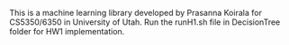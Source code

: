 This is a machine learning library developed by Prasanna Koirala for CS5350/6350 in University of Utah.
Run the runH1.sh file in DecisionTree folder for HW1 implementation. 